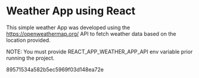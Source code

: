 # Weather App using React

This simple weather App was developed using the https://openweathermap.org/ API to fetch weather data based on the location provided.

NOTE: You must provide REACT_APP_WEATHER_APP_API env variable prior running the project.

89571534a582b5ec5969f03d148ea72e 
